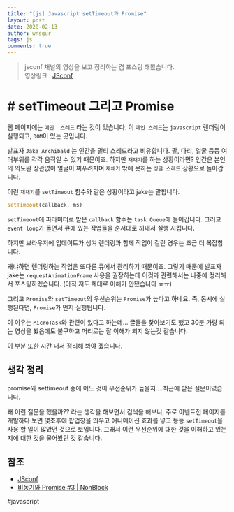 ```yaml
---
title: "[js] Javascript setTimeout과 Promise"
layout: post
date: 2020-02-13
author: wnsgur
tags: js
comments: true
---
```


> jsconf 채널의 영상을 보고 정리하는 겸 포스팅 해봤습니다.  
> 영상링크 : [JSconf](https://www.youtube.com/watch?v=cCOL7MC4Pl0)

# # setTimeout 그리고 Promise 

웹 페이지에는  `메인  스레드` 라는 것이 있습니다.
이 `메인 스레드`는  `javascript` 렌더링이 실행되고, `DOM`이 있는 곳입니다.

발표자 `Jake Archibald` 는  인간을 멀티 스레드라고 비유합니다.  팔, 다리, 얼굴 등등 여러부위를 각각 움직일 수 있기 때문이죠. 하지만 `재채기`를 하는 상황이라면?
인간은 본인의 의도완 상관없이 얼굴이 찌푸려지며 `재채기` 밖에 못하는 `싱글 스레드` 상황으로 돌아갑니다.

이런 `재채기`를  `setTimeout` 함수와 같은 상황이라고 jake는 말합니다.

```js
setTimeout(callback, ms)
```

`setTimeout`에 파라미터로 받은 `callback` 함수는 `task Queue`에 들어갑니다. 그러고 `event loop`가 돌면서 큐에 있는 작업들을 순서대로 꺼내서 실행 시킵니다.

하지만 브라우저에 업데이트가 생겨 렌더링과 함께 작업이 걸린 경우는 조금 더 복잡합니다.

왜냐하면 렌더링하는 작업은 또다른 큐에서 관리하기 때문이죠. 그렇기 때문에 발표자 jake는 `requestAnimationFrame` 사용을 권장하는데 이것과 관련해서는 나중에 정리해서 포스팅하겠습니다. (아직 저도 제대로 이해가 안됐습니다 ㅠㅠ)

그리고 `Promise`와 `setTimeout`의 우선순위는 `Promise`가 높다고 하네요. 즉, 동시에 실행된다면, `Promise`가 먼저 실행됩니다.

이 이유는 `MicroTask`와 관련이 있다고 하는데… 글들을 찾아보기도 했고 30분 가량 되는 영상을 봤음에도 불구하고 머리로는 잘 이해가 되지 않는것 같습니다.

이 부분 또한 시간 내서 정리해 봐야 겠습니다.



## 생각 정리
promise와 settimeout 중에 어느 것이 우선순위가 높을지….최근에 받은 질문이였습니다.  

왜 이런 질문을 했을까?? 라는 생각을 해보면서 검색을 해보니,  주로 이벤트전 페이지를 개발하다 보면 몇초후에 팝업창을 띄우고 애니메이션 효과를 넣고 등등  `setTimeout`을 사용 할 일이 많았던 것으로 보입니다. 그래서 이런 우선순위에 대한 것을 이해하고 있는지에 대한 것을 물어봤던 것 같습니다.


## 참조
- [JSconf](https://www.youtube.com/watch?v=cCOL7MC4Pl0)
- [비동기와 Promise #3 | NonBlock](https://blog.javarouka.me/2016/11/12/javascript-async-promise-3/)


#javascript
